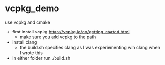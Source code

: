 # vcpkg_demo
use vcpkg and cmake
* first install vcpkg https://vcpkg.io/en/getting-started.html
    * make sure you add vcpkg to the path
* install clang
    * the build.sh specifies clang as I was experiementing wih clang when I wrote this
* in either folder run ./build.sh
